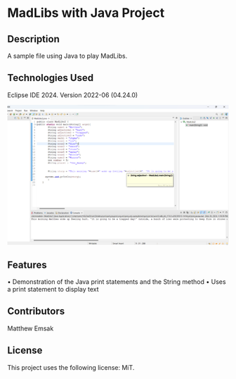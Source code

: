 # <strong> MadLibs with Java Project </strong> #

## <strong> Description </strong> ##
A sample file using Java to play MadLibs.

## <strong> Technologies Used </strong> ##
Eclipse IDE 2024. Version 2022-06 (04.24.0)

![]()<img width="723" alt="image" src="https://github.com/matthew813709/Gitimages/blob/db26e9532c099a11844db55b8ff732057a49b888/Screenshot%202024-02-20%20132000.png">

## <strong> Features </strong> ##
• Demonstration of the Java print statements and the String method
• Uses a print statement to display text



## <strong> Contributors </strong> ##
Matthew Emsak

## <strong> License </strong> ##
This project uses the following license: MiT.
